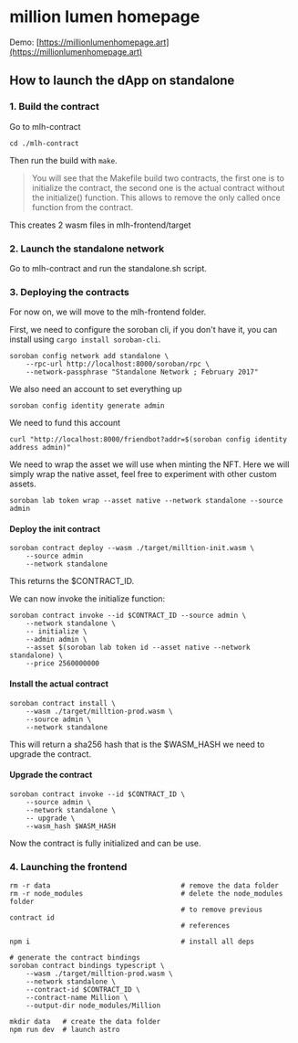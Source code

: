 # million lumen homepage

Demo: [https://millionlumenhomepage.art](https://millionlumenhomepage.art)

## How to launch the dApp on standalone

### 1. Build the contract

Go to mlh-contract

```
cd ./mlh-contract
```

Then run the build with `make`.

> You will see that the Makefile build two contracts, the first one is to
> initialize the contract, the second one is the actual contract without
> the initialize() function. This allows to remove the only called once
> function from the contract.

This creates 2 wasm files in mlh-frontend/target

### 2. Launch the standalone network

Go to mlh-contract and run the standalone.sh script.

### 3. Deploying the contracts

For now on, we will move to the mlh-frontend folder.

First, we need to configure the soroban cli, if you don't have it, you can install using `cargo install soroban-cli`.

```
soroban config network add standalone \
    --rpc-url http://localhost:8000/soroban/rpc \
    --network-passphrase "Standalone Network ; February 2017"
```

We also need an account to set everything up

```
soroban config identity generate admin
```

We need to fund this account

```
curl "http://localhost:8000/friendbot?addr=$(soroban config identity address admin)"
```

We need to wrap the asset we will use when minting the NFT. Here
we will simply wrap the native asset, feel free to experiment with other
custom assets.

```
soroban lab token wrap --asset native --network standalone --source admin
```

#### Deploy the init contract

```
soroban contract deploy --wasm ./target/milltion-init.wasm \
    --source admin
    --network standalone
```

This returns the $CONTRACT_ID.

We can now invoke the initialize function:

```
soroban contract invoke --id $CONTRACT_ID --source admin \
    --network standalone \
    -- initialize \
	--admin admin \
	--asset $(soroban lab token id --asset native --network standalone) \
	--price 2560000000
```

#### Install the actual contract

```
soroban contract install \
    --wasm ./target/milltion-prod.wasm \
    --source admin \
    --network standalone
```

This will return a sha256 hash that is the $WASM_HASH we need
to upgrade the contract.

#### Upgrade the contract

```
soroban contract invoke --id $CONTRACT_ID \
    --source admin \
    --network standalone \
    -- upgrade \
    --wasm_hash $WASM_HASH
```

Now the contract is fully initialized and can be use.

### 4. Launching the frontend

```
rm -r data                                # remove the data folder
rm -r node_modules                        # delete the node_modules folder
                                          # to remove previous contract id
                                          # references

npm i                                     # install all deps

# generate the contract bindings
soroban contract bindings typescript \
    --wasm ./target/milltion-prod.wasm \
	--network standalone \
	--contract-id $CONTRACT_ID \
	--contract-name Million \
	--output-dir node_modules/Million

mkdir data   # create the data folder
npm run dev  # launch astro
```
